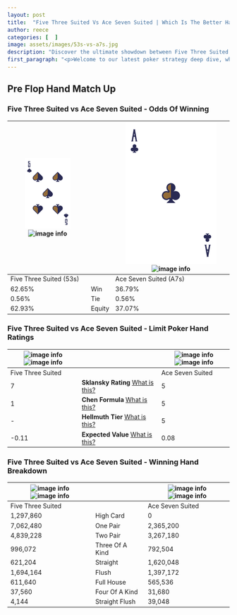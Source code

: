 ```yaml
---
layout: post
title:  "Five Three Suited Vs Ace Seven Suited | Which Is The Better Hand In Poker? A Complete Guide"
author: reece
categories: [  ]
image: assets/images/53s-vs-a7s.jpg
description: "Discover the ultimate showdown between Five Three Suited and Ace Seven Suited in poker! Uncover the odds, strategies, and scenarios where one hand triumphs over the other. Get ready to up your poker game with this thrilling analysis."
first_paragraph: "<p>Welcome to our latest poker strategy deep dive, where we're pitting two distinct hands against each other in a high-stakes showdown: Five Three Suited vs Ace Seven Suited.</p><p>In the dynamic world of poker, every decision counts, and knowing which hand holds the upper hand is key to your success at the table.</p><p>In this article, we'll dissect these two hands, explore the scenarios where one dominates the other, and equip you with the knowledge to make strategic choices that can tip the odds in your favor.</p><p>Get ready to unravel the intriguing dynamics of these poker hands and elevate your game to new heights.</p>"
---
```




[comment]: # (sp0)

## Pre Flop Hand Match Up

<div class="table hand-ratings" markdown="1"> 



### Five Three Suited vs Ace Seven Suited - Odds Of Winning


    
| ![image info](assets/images/hand1/5.png) ![image info](assets/images/hand1/3s.png) |  | ![image info](assets/images/hand2/A.png) ![image info](assets/images/hand2/7s.png) |
| -------- | -------- | -------- |
| Five Three Suited (53s) |  | Ace Seven Suited (A7s) |
| 62.65% | Win | 36.79% |
| 0.56% | Tie | 0.56% |
| 62.93% | Equity | 37.07% |




[comment]: # (sp1)



### Five Three Suited vs Ace Seven Suited - Limit Poker Hand Ratings


    
| ![image info](https://www.riverpairs.com/assets/images/hand1/5.png) ![image info](https://www.riverpairs.com/assets/images/hand1/3s.png) |  | ![image info](https://www.riverpairs.com/assets/images/hand2/A.png) ![image info](https://www.riverpairs.com/assets/images/hand2/7s.png) |
| -------- | -------- | -------- |
| Five Three Suited |  | Ace Seven Suited |
| 7 | **Sklansky Rating** [What is this?](/sklansky-rating-explained) | 5 |
| 1 | **Chen Formula** [What is this?](/chen-formula-explained) | 5 |
| - | **Hellmuth Tier** [What is this?](/Hellmuth-tier-explained) | 5 |
| -0.11 | **Expected Value** [What is this?](/expected-value-explained) | 0.08 |




[comment]: # (sp2)



### Five Three Suited vs Ace Seven Suited - Winning Hand Breakdown


    
| ![image info](https://www.riverpairs.com/assets/images/hand1/5.png) ![image info](https://www.riverpairs.com/assets/images/hand1/3s.png) |  | ![image info](https://www.riverpairs.com/assets/images/hand2/A.png) ![image info](https://www.riverpairs.com/assets/images/hand2/7s.png) |
| -------- | -------- | -------- |
| Five Three Suited |  | Ace Seven Suited |
| 1,297,860 | High Card | 0 |
| 7,062,480 | One Pair | 2,365,200 |
| 4,839,228 | Two Pair | 3,267,180 |
| 996,072 | Three Of A Kind | 792,504 |
| 621,204 | Straight | 1,620,048 |
| 1,694,164 | Flush | 1,397,172 |
| 611,640 | Full House | 565,536 |
| 37,560 | Four Of A Kind | 31,680 |
| 4,144 | Straight Flush | 39,048 |




[comment]: # (sp3)



</div>

[comment]: # (sp4)



[comment]: # (sp5)

